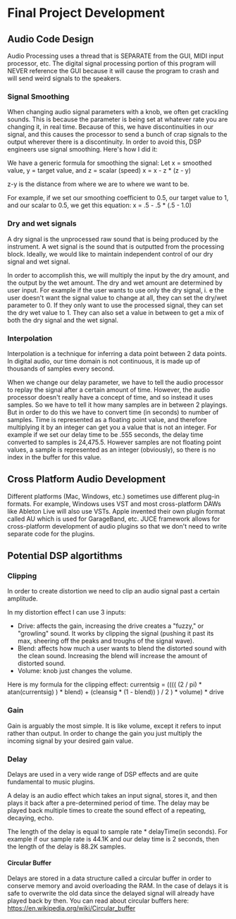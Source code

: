 # Final Project Development

## Audio Code Design

Audio Processing uses a thread that is SEPARATE from the GUI, MIDI input processor, etc. The digital signal processing portion of this program will NEVER reference the GUI because it will cause the program to crash and will send weird signals to the speakers.

### Signal Smoothing

When changing audio signal parameters with a knob, we often get crackling sounds. This is because the parameter is being set at whatever rate you are changing it, in real time. Because of this, we have discontinuities in our signal, and this causes the processor to send a bunch of crap signals to the output wherever there is a discontinuity. In order to avoid this, DSP engineers use signal smoothing. Here's how I did it:

We have a generic formula for smoothing the signal:
Let x = smoothed value, y = target value, and z = scalar (speed)
x = x - z * (z - y)

z-y is the distance from where we are to where we want to be.

For example, if we set our smoothing coefficient to 0.5, our target value to 1, and our scalar to 0.5, we get this equation:
x = .5 - .5 * (.5 - 1.0)

### Dry and wet signals

A dry signal is the unprocessed raw sound that is being produced by the instrument. A wet signal is the sound that is outputted from the processing block. Ideally, we would like to maintain independent control of our dry signal and wet signal.

In order to accomplish this, we will multiply the input by the dry amount, and the output by the wet amount. The dry and wet amount are determined by user input. For example if the user wants to use only the dry signal, i. e the user doesn't want the signal value to change at all, they can set the dry/wet parameter to 0. If they only want to use the processed signal, they can set the dry wet value to 1. They can also set a value in between to get a mix of both the dry signal and the wet signal.

### Interpolation

Interpolation is a technique for inferring a data point between 2 data points. In digital audio, our time domain is not continuous, it is made up of thousands of samples every second. 

When we change our delay parameter, we have to tell the audio processor to replay the signal after a certain amount of time. However, the audio processor doesn't really have a concept of time, and so instead it uses samples. So we have to tell it how many samples are in between 2 playings. But in order to do this we have to convert time (in seconds) to number of samples. Time is represented as a floating point value, and therefore multiplying it by an integer can get you a value that is not an integer. For example if we set our delay time to be .555 seconds, the delay time converted to samples is 24,475.5. However samples are not floating point values, a sample is represented as an integer (obviously), so there is no index in the buffer for this value. 

## Cross Platform Audio Development

Different platforms (Mac, Windows, etc.) sometimes use different plug-in formats. For example, Windows uses VST and most cross-platform DAWs like Ableton Live will also use VSTs. Apple invented their own plugin format called AU which is used for GarageBand, etc. JUCE framework allows for cross-platform development of audio plugins so that we don't need to write separate code for the plugins.

## Potential DSP algortithms

### Clipping

In order to create distortion we need to clip an audio signal past a certain amplitude. 

In my distortion effect I can use 3 inputs:

* Drive: affects the gain, increasing the drive creates a "fuzzy," or "growling" sound. It works by clipping the signal (pushing it past its max, sheering off the peaks and troughs of the signal wave).
* Blend: affects how much a user wants to blend the distorted sound with the clean sound. Increasing the blend will increase the amount of distorted sound.
* Volume: knob just changes the volume.

Here is my formula for the clipping effect: 
currentsig = (((( (2 / pi) * atan(currentsig) ) * blend) + (cleansig * (1 - blend)) ) / 2 ) * volume) * drive

### Gain

Gain is arguably the most simple. It is like volume, except it refers to input rather than output. In order to change the gain you just multiply the incoming signal by your desired gain value.

### Delay

Delays are used in a very wide range of DSP effects and are quite fundamental to music plugins.

A delay is an audio effect which takes an input signal, stores it, and then plays it back after a pre-determined period of time. The delay may be played back multiple times to create the sound effect of a repeating, decaying, echo. 

The length of the delay is equal to sample rate * delayTime(in seconds). For example if our sample rate is 44.1K and our delay time is 2 seconds, then the length of the delay is 88.2K samples. 

#### Circular Buffer

Delays are stored in a data structure called a circular buffer in order to conserve memory and avoid overloading the RAM. In the case of delays it is safe to overwrite the old data since the delayed signal will already have played back by then. You can read about circular buffers here: https://en.wikipedia.org/wiki/Circular_buffer


